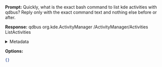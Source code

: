 **Prompt:**
Quickly, what is the exact bash command to list kde activities with qdbus?
Reply only with the exact command text and nothing else before or after.

**Response:**
qdbus org.kde.ActivityManager /ActivityManager/Activities ListActivities

<details><summary>Metadata</summary>

- Duration: 2089 ms
- Datetime: 2023-07-19T16:42:32.872943
- Model: gpt-4-0613

</details>

**Options:**
```json
{}
```

